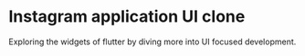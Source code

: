 # Instagram application UI clone

Exploring the widgets of flutter by diving more into UI focused development.